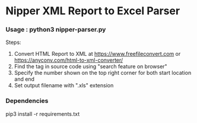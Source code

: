 # Nipper XML Report to Excel Parser



<h3> Usage : python3 nipper-parser.py </h3>
  

Steps:
1. Convert HTML Report to XML at
 https://www.freefileconvert.com or https://anyconv.com/html-to-xml-converter/
2. Find the <sect1> tag in source code using "search feature on browser"
3. Specify the number shown on the top right corner for both start location and end
4. Set output filename with ".xls" extension


<h3> Dependencies</h3>

pip3 install -r requirements.txt
